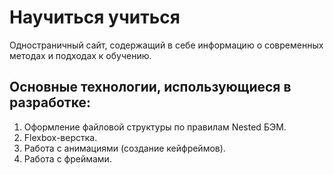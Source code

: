 # Научиться учиться
Одностраничный сайт, содержащий в себе информацию о современных методах и подходах к обучению.
## Основные технологии, использующиеся в разработке:
1. Оформление файловой структуры по правилам Nested БЭМ.
2. Flexbox-верстка.
3. Работа с анимациями (создание кейфреймов).
4. Работа с фреймами.
